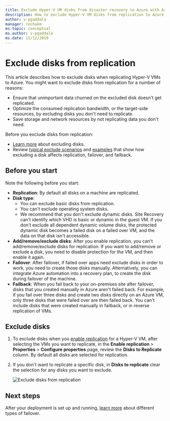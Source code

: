 ```yaml
---
title: Exclude Hyper-V VM disks from disaster recovery to Azure with Azure Site Recovery 
description: How to exclude Hyper-V VM disks from replication to Azure with Azure Site Recovery.
author: v-pgaddala
manager: rochakm
ms.topic: conceptual
ms.author: v-pgaddala
ms.date: 11/12/2019
---
```


# Exclude disks from replication

This article describes how to exclude disks when replicating Hyper-V VMs to Azure. You might want to exclude disks from replication for a number of reasons:

- Ensure that unimportant data churned on the excluded disk doesn't get replicated.
- Optimize the consumed replication bandwidth, or the target-side resources, by excluding disks you don't need to replicate.
- Save storage and network resources by not replicating data you don't need.

Before you exclude disks from replication:

- [Learn more](exclude-disks-replication.md) about excluding disks.
- Review [typical exclude scenarios](exclude-disks-replication.md#typical-scenarios) and [examples](exclude-disks-replication.md#example-1-exclude-the-sql-server-tempdb-disk) that show how excluding a disk affects replication, failover, and failback.

## Before you start

Note the following before you start:

- **Replication**: By default all disks on a machine are replicated.
- **Disk type**:
    - You can exclude basic disks from replication.
    - You can't exclude operating system disks.
    - We recommend that you don't exclude dynamic disks. Site Recovery can't identify which VHD is basic or dynamic in the guest VM.  If you don't exclude all dependent dynamic volume disks, the protected dynamic disk becomes a failed disk on a failed over VM, and the data on that disk isn't accessible.
- **Add/remove/exclude disks**: After you enable replication, you can't add/remove/exclude disks for replication. If you want to add/remove or exclude a disk, you need to disable protection for the VM, and then enable it again.
- **Failover**: After failover, if failed over apps need exclude disks in order to work, you need to create those disks manually. Alternatively, you can integrate Azure automation into a recovery plan, to create the disk during failover of the machine.
- **Failback**: When you fail back to your on-premises site after failover, disks that you created manually in Azure aren't failed back. For example, if you fail over three disks and create two disks directly on an Azure VM, only three disks that were failed over are then failed back. You can't include disks that were created manually in failback, or in reverse replication of VMs.

## Exclude disks

1. To exclude disks when you [enable replication](./hyper-v-azure-tutorial.md) for a Hyper-V VM, after selecting the VMs you want to replicate, in the **Enable replication** > **Properties** > **Configure properties** page, review the **Disks to Replicate** column. By default all disks are selected for replication.
2. If you don't want to replicate a specific disk, in **Disks to replicate** clear the selection for any disks you want to exclude. 

    ![Exclude disks from replication](./media/hyper-v-exclude-disk/enable-replication6-with-exclude-disk.png)


## Next steps
After your deployment is set up and running, [learn more](failover-failback-overview.md) about different types of failover.
